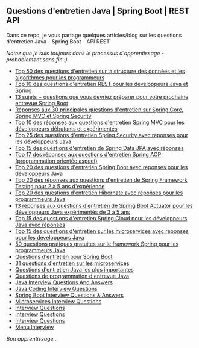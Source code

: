 ## Questions d'entretien Java | Spring Boot | REST API
Dans ce repo, je vous partage quelques articles/blog sur les questions d'entretien Java - Spring Boot - API REST

*Notez que je suis toujours dans le processus d'apprentissage - probablement sans fin :)-*

- [Top 50 des questions d'entretien sur la structure des données et les algorithmes pour les programmeurs](https://medium.com/javarevisited/50-data-structure-and-algorithms-interview-questions-for-programmers-b4b1ac61f5b0)
- [Top 10 des questions d'entretien REST pour les développeurs Java et Spring](https://medium.com/javarevisited/top-10-rest-interview-questions-for-java-and-spring-developers-1611e3b78029)
- [13 sujets + questions que vous devriez préparer pour votre prochaine entrevue Spring Boot](https://medium.com/javarevisited/13-topics-you-should-prepare-for-your-next-spring-boot-interview-5f2993a04ff5)
- [Réponses aux 30 principales questions d'entretien sur Spring Core, Spring MVC et Spring Security](https://www.java67.com/2012/08/spring-interview-questions-answers.html)
- [Top 10 des réponses aux questions d'entretien Spring MVC pour les développeurs débutants et expérimentés](https://medium.com/javarevisited/21-spring-mvc-rest-interview-questions-answers-for-beginners-and-experienced-developers-21ad3d4c9b82)
- [Top 25 des questions d'entretien Spring Security avec réponses pour les développeurs Java](https://javarevisited.blogspot.com/2021/02/spring-security-interview-questions-answers-java.html#axzz7sWzQacQh)
- [Top 15 des questions d'entretien de Spring Data JPA avec réponses](https://www.java67.com/2021/01/spring-data-jpa-interview-questions-answers-java.html)
- [Top 17 des réponses aux questions d'entretien Spring AOP (programmation orientée aspect)](https://javarevisited.blogspot.com/2021/03/spring-aop-interview-questions-answers.html#axzz6nwXUSoGH)
- [Top 20 des questions d'entretien Spring Boot avec réponses pour les développeurs Java](https://javarevisited.blogspot.com/2020/05/top-20-spring-boot-interview-questions-answers.html#axzz7sWzQacQh)
- [Top 20 des réponses aux questions d'entretien de Spring Framework Testing pour 2 à 5 ans d'expérience](https://javarevisited.blogspot.com/2021/02/-spring-boot-testing-interview-questions-answers-java.html#axzz7sWzQacQh)
- [Top 20 des questions d'entretien Hibernate avec réponses pour les programmeurs Java](https://www.java67.com/2016/02/top-20-hibernate-interview-questions.html)
- [13 réponses aux questions d'entretien de Spring Boot Actuator pour les développeurs Java expérimentés de 3 à 5 ans](https://www.java67.com/2021/02/spring-boot-actuator-interview-questions-answers-java.html)
- [Top 15 des questions d'entretien Spring Cloud pour les développeurs Java avec réponses](https://www.java67.com/2021/01/spring-cloud-interview-questions-with-answers-java.html)
- [Top 15 des questions d'entretien sur les microservices avec réponses pour les développeurs Java](https://www.java67.com/2021/02/microservices-interview-questions-answers-java-spring.html)
- [50 questions pratiques gratuites sur le framework Spring pour les programmeurs Java](https://medium.com/javarevisited/50-free-spring-framework-practice-questions-for-java-programmers-80e6f330fa07)
- [Questions d'entretien pour Spring Boot](https://medium.com/shoutloudz/spring-boot-interview-questions-4a6066968488)
- [31 questions d'entretien sur les microservices](https://medium.com/shoutloudz/31-microservices-interview-questions-for-sde-ii-9ae3dedaa6ee)
- [Questions d'entretien Java les plus importantes](https://medium.com/shoutloudz/most-important-java-interview-questions-65cac356b14)
- [Questions de programmation d'entrevue Java](https://medium.com/shoutloudz/java-interview-programming-questions-part-1-b589781b38fd)
- [Java Interview Questions And Answers](https://javatechonline.com/java-interview-questions-java/)
- [Java Coding Interview Questions](https://javatechonline.com/java-coding-interview-questions-java/)
- [Spring Boot Interview Questions & Answers](https://javatechonline.com/spring-boot-interview-questions/)
- [Microservices Interview Questions](https://javatechonline.com/microservices-interview-questions/)
- [Interview Questions](https://www.java67.com/2015/03/top-40-core-java-interview-questions-answers-telephonic-round.html)
- [Interview Questions](https://javarevisited.blogspot.com/2020/05/top-20-spring-boot-interview-questions-answers.html#axzz7s90A5Vww)
- [Interview Questions](https://javarevisited.blogspot.com/2018/11/top-20-spring-mvc-interview-questions-answers-for-java-developers.html#axzz7s90A5Vww)
- [Menu Interview](https://www.javaguides.net/p/spring-boot-tutorial.html)

*Bon apprentissage...*